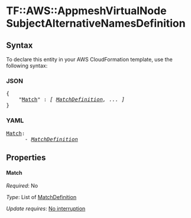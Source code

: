 # TF::AWS::AppmeshVirtualNode SubjectAlternativeNamesDefinition

## Syntax

To declare this entity in your AWS CloudFormation template, use the following syntax:

### JSON

<pre>
{
    "<a href="#match" title="Match">Match</a>" : <i>[ <a href="matchdefinition.md">MatchDefinition</a>, ... ]</i>
}
</pre>

### YAML

<pre>
<a href="#match" title="Match">Match</a>: <i>
      - <a href="matchdefinition.md">MatchDefinition</a></i>
</pre>

## Properties

#### Match

_Required_: No

_Type_: List of <a href="matchdefinition.md">MatchDefinition</a>

_Update requires_: [No interruption](https://docs.aws.amazon.com/AWSCloudFormation/latest/UserGuide/using-cfn-updating-stacks-update-behaviors.html#update-no-interrupt)

